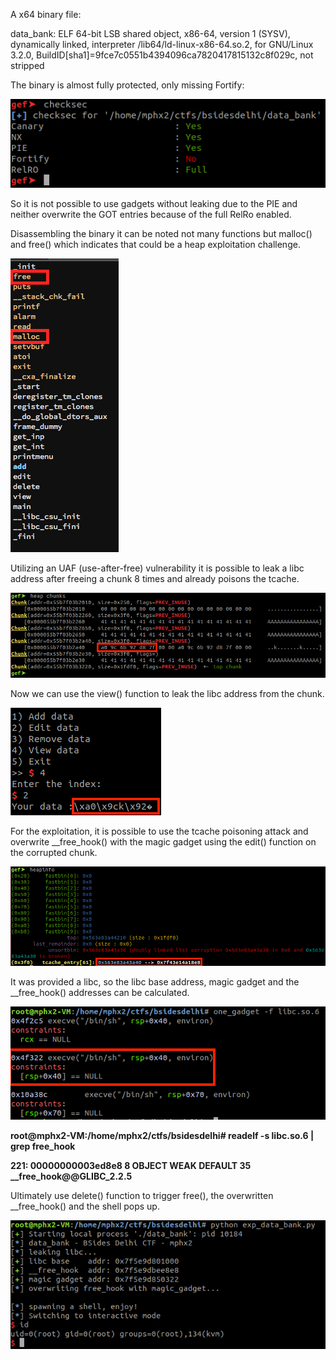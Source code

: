 A x64 binary file:

data_bank: ELF 64-bit LSB shared object, x86-64, version 1 (SYSV), dynamically linked, interpreter /lib64/ld-linux-x86-64.so.2, for GNU/Linux 3.2.0, BuildID[sha1]=9fce7c0551b4394096ca7820417815132c8f029c, not stripped

The binary is almost fully protected, only missing Fortify:

![checksec](databank_1.png)

So it is not possible to use gadgets without leaking due to the PIE and neither overwrite the GOT entries because of the full RelRo enabled.

Disassembling the binary it can be noted not many functions but malloc() and free() which indicates that could be a heap exploitation challenge.

![functions](databank_3.png)

Utilizing an UAF (use-after-free) vulnerability it is possible to leak a libc address after freeing a chunk 8 times and already poisons the tcache.

![freeing](databank_5.png)

Now we can use the view() function to leak the libc address from the chunk.

![leaking](databank_6.png)

For the exploitation, it is possible to use the tcache poisoning attack and overwrite __free_hook() with the magic gadget using the edit() function on the corrupted chunk.

![tcache](databank_8.png)

It was provided a libc, so the libc base address, magic gadget and the __free_hook() addresses can be calculated.

![magic_gadget](databank_7.png)

**root@mphx2-VM:/home/mphx2/ctfs/bsidesdelhi# readelf -s libc.so.6 | grep free_hook**

   **221: 00000000003ed8e8     8 OBJECT  WEAK   DEFAULT   35 __free_hook@@GLIBC_2.2.5**

Ultimately use delete() function to trigger free(), the overwritten __free_hook() and the shell pops up.

![shell](databank_9.png)


